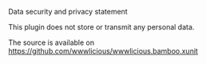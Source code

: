 Data security and privacy statement

This plugin does not store or transmit any personal data. 

The source is available on https://github.com/wwwlicious/wwwlicious.bamboo.xunit 
